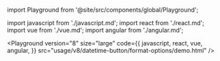 import Playground from '@site/src/components/global/Playground';

import javascript from './javascript.md';
import react from './react.md';
import vue from './vue.md';
import angular from './angular.md';

<Playground
  version="8"
  size="large"
  code={{
    javascript,
    react,
    vue,
    angular,
  }}
  src="usage/v8/datetime-button/format-options/demo.html"
/>
